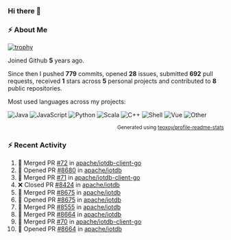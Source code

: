 ### Hi there 👋

### :zap: About Me

[![trophy](https://github-profile-trophy.vercel.app/?username=HTHou&theme=onedark)](https://github.com/ryo-ma/github-profile-trophy)
   
Joined Github **5** years ago.

Since then I pushed **779** commits, opened **28** issues, submitted **692** pull requests, received **1** stars across **5** personal projects and contributed to **8** public repositories.

Most used languages across my projects:

![Java](https://img.shields.io/static/v1?style=flat-square&label=%E2%A0%80&color=555&labelColor=%23b07219&message=Java%EF%B8%B194.4%25)
![JavaScript](https://img.shields.io/static/v1?style=flat-square&label=%E2%A0%80&color=555&labelColor=%23f1e05a&message=JavaScript%EF%B8%B11.4%25)
![Python](https://img.shields.io/static/v1?style=flat-square&label=%E2%A0%80&color=555&labelColor=%233572A5&message=Python%EF%B8%B10.7%25)
![Scala](https://img.shields.io/static/v1?style=flat-square&label=%E2%A0%80&color=555&labelColor=%23c22d40&message=Scala%EF%B8%B10.6%25)
![C++](https://img.shields.io/static/v1?style=flat-square&label=%E2%A0%80&color=555&labelColor=%23f34b7d&message=C%2B%2B%EF%B8%B10.6%25)
![Shell](https://img.shields.io/static/v1?style=flat-square&label=%E2%A0%80&color=555&labelColor=%2389e051&message=Shell%EF%B8%B10.4%25)
![Vue](https://img.shields.io/static/v1?style=flat-square&label=%E2%A0%80&color=555&labelColor=%2341b883&message=Vue%EF%B8%B10.3%25)
![Other](https://img.shields.io/static/v1?style=flat-square&label=%E2%A0%80&color=555&labelColor=%23ededed&message=Other%EF%B8%B11.2%25)

<p align="right"><sub>Generated using <a href="https://github.com/marketplace/actions/profile-readme-stats">teoxoy/profile-readme-stats</a></sub></p>


<!--![](https://github.com/HTHou/HTHou/blob/output/github-contribution-grid-snake.svg)-->

<!--![Haonan Hou's github stats](https://github-readme-stats.vercel.app/api?username=HTHou&count_private=true&show_icons=true&theme=onedark)-->

<!--![Haonan Hou's wakatime stats](https://github-readme-stats.vercel.app/api/wakatime?username=HTHou&layout=compact&theme=onedark)-->

<!--![Top Langs](https://github-readme-stats.vercel.app/api/top-langs/?username=HTHou&theme=onedark&layout=compact)-->

### :zap: Recent Activity
<!--START_SECTION:activity-->
1. 🎉 Merged PR [#72](https://github.com/apache/iotdb-client-go/pull/72) in [apache/iotdb-client-go](https://github.com/apache/iotdb-client-go)
2. 💪 Opened PR [#8680](https://github.com/apache/iotdb/pull/8680) in [apache/iotdb](https://github.com/apache/iotdb)
3. 🎉 Merged PR [#71](https://github.com/apache/iotdb-client-go/pull/71) in [apache/iotdb-client-go](https://github.com/apache/iotdb-client-go)
4. ❌ Closed PR [#8424](https://github.com/apache/iotdb/pull/8424) in [apache/iotdb](https://github.com/apache/iotdb)
5. 🎉 Merged PR [#8675](https://github.com/apache/iotdb/pull/8675) in [apache/iotdb](https://github.com/apache/iotdb)
6. 💪 Opened PR [#8675](https://github.com/apache/iotdb/pull/8675) in [apache/iotdb](https://github.com/apache/iotdb)
7. 🎉 Merged PR [#8555](https://github.com/apache/iotdb/pull/8555) in [apache/iotdb](https://github.com/apache/iotdb)
8. 🎉 Merged PR [#8664](https://github.com/apache/iotdb/pull/8664) in [apache/iotdb](https://github.com/apache/iotdb)
9. 🎉 Merged PR [#70](https://github.com/apache/iotdb-client-go/pull/70) in [apache/iotdb-client-go](https://github.com/apache/iotdb-client-go)
10. 💪 Opened PR [#8664](https://github.com/apache/iotdb/pull/8664) in [apache/iotdb](https://github.com/apache/iotdb)
<!--END_SECTION:activity-->

<!--
**HTHou/HTHou** is a ✨ _special_ ✨ repository because its `README.md` (this file) appears on your GitHub profile.

Here are some ideas to get you started:

- 🔭 I’m currently working on ...
- 🌱 I’m currently learning ...
- 👯 I’m looking to collaborate on ...
- 🤔 I’m looking for help with ...
- 💬 Ask me about ...
- 📫 How to reach me: ...
- 😄 Pronouns: ...
- ⚡ Fun fact: ...
-->

